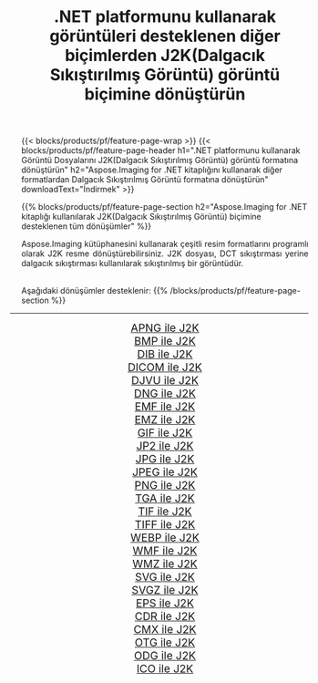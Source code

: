 ﻿---
title: .NET platformunu kullanarak görüntüleri desteklenen diğer biçimlerden J2K(Dalgacık Sıkıştırılmış Görüntü) görüntü biçimine dönüştürün 
weight: 3920
url: /tr/net/conversion/to/j2k 
lang: tr
langdirlevel: 2
locales: zh-hans,ja,it,ru,de,es,fr,nl,id,lt,pl,pt,vi,tr,ko,zh-hant,ar,hi,th,sv,cs,uk,he
description: Aspose.Imaging for .NET kitaplığını kullanarak, desteklenen diğer görüntü biçimlerinden J2K(Dalgacık Sıkıştırılmış Görüntü) biçimine dönüştürmek kolaydır
---

{{< blocks/products/pf/feature-page-wrap >}}
{{< blocks/products/pf/feature-page-header h1=".NET platformunu kullanarak Görüntü Dosyalarını J2K(Dalgacık Sıkıştırılmış Görüntü) görüntü formatına dönüştürün" h2="Aspose.Imaging for .NET kitaplığını kullanarak diğer formatlardan Dalgacık Sıkıştırılmış Görüntü formatına dönüştürün" downloadText="İndirmek" >}}


{{% blocks/products/pf/feature-page-section  h2="Aspose.Imaging for .NET kitaplığı kullanılarak J2K(Dalgacık Sıkıştırılmış Görüntü) biçimine desteklenen tüm dönüşümler" %}}
<p align=justify>Aspose.Imaging kütüphanesini kullanarak çeşitli resim formatlarını programlı olarak J2K resme dönüştürebilirsiniz. J2K dosyası, DCT sıkıştırması yerine dalgacık sıkıştırması kullanılarak sıkıştırılmış bir görüntüdür.</p>
<br/>
Aşağıdaki dönüşümler desteklenir:
{{% /blocks/products/pf/feature-page-section %}}
<div class="container-fluid productfamilypage bg-gray">
    <div class="convertypes bg-gray agp-content section">
        <div class="container">
		<hr style="margin-left:-20px;"/>
		<div class="row other-converters" style="gap: 10px;font-size: 19px;text-align:center;">
		    <div class='col-md-2 other-converter remove-lp remove-rp'><a href="/imaging/tr/net/conversion/apng-to-j2k" style="padding:15px;">APNG ile J2K</a></div>
<div class='col-md-2 other-converter remove-lp remove-rp'><a href="/imaging/tr/net/conversion/bmp-to-j2k" style="padding:15px;">BMP ile J2K</a></div>
<div class='col-md-2 other-converter remove-lp remove-rp'><a href="/imaging/tr/net/conversion/dib-to-j2k" style="padding:15px;">DIB ile J2K</a></div>
<div class='col-md-2 other-converter remove-lp remove-rp'><a href="/imaging/tr/net/conversion/dicom-to-j2k" style="padding:15px;">DICOM ile J2K</a></div>
<div class='col-md-2 other-converter remove-lp remove-rp'><a href="/imaging/tr/net/conversion/djvu-to-j2k" style="padding:15px;">DJVU ile J2K</a></div>
<div class='col-md-2 other-converter remove-lp remove-rp'><a href="/imaging/tr/net/conversion/dng-to-j2k" style="padding:15px;">DNG ile J2K</a></div>
<div class='col-md-2 other-converter remove-lp remove-rp'><a href="/imaging/tr/net/conversion/emf-to-j2k" style="padding:15px;">EMF ile J2K</a></div>
<div class='col-md-2 other-converter remove-lp remove-rp'><a href="/imaging/tr/net/conversion/emz-to-j2k" style="padding:15px;">EMZ ile J2K</a></div>
<div class='col-md-2 other-converter remove-lp remove-rp'><a href="/imaging/tr/net/conversion/gif-to-j2k" style="padding:15px;">GIF ile J2K</a></div>
<div class='col-md-2 other-converter remove-lp remove-rp'><a href="/imaging/tr/net/conversion/jp2-to-j2k" style="padding:15px;">JP2 ile J2K</a></div>
<div class='col-md-2 other-converter remove-lp remove-rp'><a href="/imaging/tr/net/conversion/jpg-to-j2k" style="padding:15px;">JPG ile J2K</a></div>
<div class='col-md-2 other-converter remove-lp remove-rp'><a href="/imaging/tr/net/conversion/jpeg-to-j2k" style="padding:15px;">JPEG ile J2K</a></div>
<div class='col-md-2 other-converter remove-lp remove-rp'><a href="/imaging/tr/net/conversion/png-to-j2k" style="padding:15px;">PNG ile J2K</a></div>
<div class='col-md-2 other-converter remove-lp remove-rp'><a href="/imaging/tr/net/conversion/tga-to-j2k" style="padding:15px;">TGA ile J2K</a></div>
<div class='col-md-2 other-converter remove-lp remove-rp'><a href="/imaging/tr/net/conversion/tif-to-j2k" style="padding:15px;">TIF ile J2K</a></div>
<div class='col-md-2 other-converter remove-lp remove-rp'><a href="/imaging/tr/net/conversion/tiff-to-j2k" style="padding:15px;">TIFF ile J2K</a></div>
<div class='col-md-2 other-converter remove-lp remove-rp'><a href="/imaging/tr/net/conversion/webp-to-j2k" style="padding:15px;">WEBP ile J2K</a></div>
<div class='col-md-2 other-converter remove-lp remove-rp'><a href="/imaging/tr/net/conversion/wmf-to-j2k" style="padding:15px;">WMF ile J2K</a></div>
<div class='col-md-2 other-converter remove-lp remove-rp'><a href="/imaging/tr/net/conversion/wmz-to-j2k" style="padding:15px;">WMZ ile J2K</a></div>
<div class='col-md-2 other-converter remove-lp remove-rp'><a href="/imaging/tr/net/conversion/svg-to-j2k" style="padding:15px;">SVG ile J2K</a></div>
<div class='col-md-2 other-converter remove-lp remove-rp'><a href="/imaging/tr/net/conversion/svgz-to-j2k" style="padding:15px;">SVGZ ile J2K</a></div>
<div class='col-md-2 other-converter remove-lp remove-rp'><a href="/imaging/tr/net/conversion/eps-to-j2k" style="padding:15px;">EPS ile J2K</a></div>
<div class='col-md-2 other-converter remove-lp remove-rp'><a href="/imaging/tr/net/conversion/cdr-to-j2k" style="padding:15px;">CDR ile J2K</a></div>
<div class='col-md-2 other-converter remove-lp remove-rp'><a href="/imaging/tr/net/conversion/cmx-to-j2k" style="padding:15px;">CMX ile J2K</a></div>
<div class='col-md-2 other-converter remove-lp remove-rp'><a href="/imaging/tr/net/conversion/otg-to-j2k" style="padding:15px;">OTG ile J2K</a></div>
<div class='col-md-2 other-converter remove-lp remove-rp'><a href="/imaging/tr/net/conversion/odg-to-j2k" style="padding:15px;">ODG ile J2K</a></div>
<div class='col-md-2 other-converter remove-lp remove-rp'><a href="/imaging/tr/net/conversion/ico-to-j2k" style="padding:15px;">ICO ile J2K</a></div>
                </div>
        </div>
    </div>
</div>
<br/>


